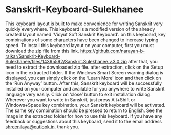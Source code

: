 # Sanskrit-Keyboard-Sulekhanee

This keyboard layout is built to make convenience for writing Sanskrit very quickly everywhere. This keyboard is a modified version of the already created layout named 'Vidyut Soft Sanskrit Keyboard'. on this keyboard, key combinations of some characters have been changed to increase typing speed.
To install this keyboard layout on your computer, first you must download the zip file from this link. https://github.com/narayan-b-raikar/Sanskrit-Keyboard-Sulekhanee/files/14395592/Sanskrit.Sulekhanee.v.3.0.zip
after that, you need to extract the downloaded zip file. after extraction, click on the Setup icon in the extracted folder. If the Windows Smart Screen warning dialog is displayed, you can simply click on the ‘Learn More’ icon and then click on the ‘Run Anyway’ button. After this, Sanskrit keyboard will be successfully installed on your computer and available for you anywhere to write Sanskrit language very easily. Click on ‘close’ button to exit installation dialog.
Wherever you want to write in Sanskrit, just press Alt+Shift or Windows+Space key combination. your Sanskrit keyboard will be activated. The same key combination should be pressed to return to English. See the image in the extracted folder for how to use this keyboard. If you have any feedback or suggestions about this keyboard, send it to the email address shreenilaya@outlook.in. thank you.
